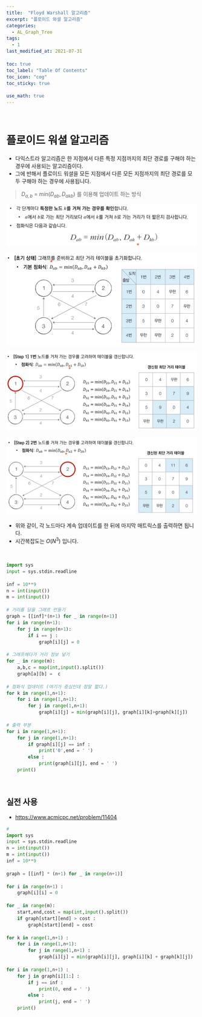 ```yaml
---
title:  "Floyd Warshall 알고리즘"
excerpt: "플로이드 와셜 알고리즘"
categories:
  - AL_Graph_Tree
tags:
  - 1
last_modified_at: 2021-07-31

toc: true
toc_label: "Table Of Contents"
toc_icon: "cog"
toc_sticky: true

use_math: true
---
```


<br>

# 플로이드 워셜 알고리즘

- 다익스트라 알고리즘은 한 지점에서 다른 특정 지점까지의 최단 경로를 구해야 하는 경우에 사용되는 알고리즘이다.
- 그에 반해서 플로이드 워셜을 모든 지점에서 다른 모든 지점까지의 최단 경로를 모두 구해야 하는 경우에 사용됩니다.

> $D_{a,b}$  = $min(D_{ab}, D_{akb})$ 를 이용해 업데이트 하는 방식

![png](/assets/images/Python/10_1.png)

![png](/assets/images/Python/10_2.png)

![png](/assets/images/Python/10_3.png)

![png](/assets/images/Python/10_4.png)

- 위와 같이, 각 노드마다 계속 업데이트를 한 뒤에 마지막 매트릭스를 출력하면 됩니다.
- 시간복잡도는 $O(N^3)$ 입니다. 

<br>

```python
import sys
input = sys.stdin.readline

inf = 10**9
n = int(input())
m = int(input())

# 거리를 담을 그래프 만들기
graph = [[inf]*(n+1) for _ in range(n+1)]
for i in range(n+1):
    for j in range(n+1):
        if i == j :
            graph[i][j] = 0

# 그래프에다가 거리 정보 넣기
for _ in range(m):
    a,b,c = map(int,input().split())
    graph[a][b] =  c

# 점화식 업데이트 (여기가 중심인데 정말 짧다.)
for k in range(1,n+1):
    for i in range(1,n+1):
        for j in range(1,n+1):
            graph[i][j] = min(graph[i][j], graph[i][k]+graph[k][j])

# 출력 부분 
for i in range(1,n+1):
    for j in range(1,n+1):
        if graph[i][j] == inf :
            print('0',end = ' ')
        else :
            print(graph[i][j], end = ' ')
    print()
```

<br>

## 실전 사용

- <https://www.acmicpc.net/problem/11404>

```python
#
import sys 
input = sys.stdin.readline
n = int(input())
m = int(input())
inf = 10**9

graph = [[inf] * (n+1) for _ in range(n+1)]

for i in range(n+1) :
    graph[i][i] = 0
 
for _ in range(m):
    start,end,cost = map(int,input().split())
    if graph[start][end] > cost :
        graph[start][end] = cost

for k in range(1,n+1) :
    for i in range(1,n+1):
        for j in range(1,n+1) :
            graph[i][j] = min(graph[i][j], graph[i][k] + graph[k][j])

for i in range(1,n+1) :
    for j in graph[i][1:] :
        if j == inf :
            print(0, end = ' ')
        else :
            print(j, end = ' ')
    print()
```

